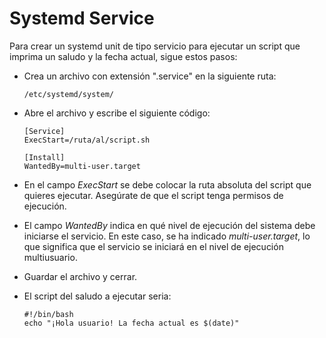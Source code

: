 # Systemd Service
Para crear un systemd unit de tipo servicio para ejecutar un script que imprima un saludo y la fecha actual, sigue estos pasos:

* Crea un archivo con extensión ".service" en la siguiente ruta:

      /etc/systemd/system/
    
* Abre el archivo y escribe el siguiente código:

      [Service]
      ExecStart=/ruta/al/script.sh

      [Install]
      WantedBy=multi-user.target

* En el campo *ExecStart* se debe colocar la ruta absoluta del script que quieres ejecutar. Asegúrate de que el script tenga permisos de ejecución.

* El campo *WantedBy* indica en qué nivel de ejecución del sistema debe iniciarse el servicio. En este caso, se ha indicado *multi-user.target*, lo que significa que el servicio se iniciará en el nivel de ejecución multiusuario.

* Guardar el archivo y cerrar.

* El script del saludo a ejecutar seria:

      #!/bin/bash
      echo "¡Hola usuario! La fecha actual es $(date)"
